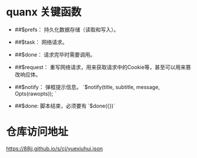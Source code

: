 ﻿# quanx 关键函数
* ##$prefs：
持久化数据存储（读取和写入）。  
* ##$task：
网络请求。  
* ##$done：
请求完毕时需要调用。  
* ##$request：
重写网络请求，用来获取请求中的Cookie等，甚至可以用来篡改响应体。  
* ##$notify：
弹框提示信息。  
`$notify(title, subtitle, message, Opts(rawopts));  `

* ##$done: 
脚本结束，必须要有  
`$done({})`

# 仓库访问地址
https://88jj.github.io/s/cj/yuexiuhui.json